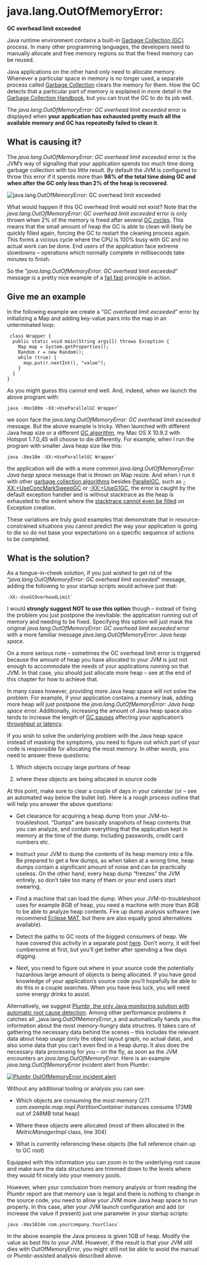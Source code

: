 # java.lang.OutOfMemoryError:
**GC overhead limit exceeded**

Java runtime environment contains a built-in [Garbage Collection (GC)](https://plumbr.eu/handbook/what-is-garbage-collection) process. In many other programming languages, the developers need to manually allocate and free memory regions so that the freed memory can be reused.

Java applications on the other hand only need to allocate memory. Whenever a particular space in memory is no longer used, a separate process called [Garbage Collection](https://plumbr.eu/handbook/garbage-collection-in-jvm) clears the memory for them. How the GC detects that a particular part of memory is explained in more detail in the [Garbage Collection Handbook](https://plumbr.eu/java-garbage-collection-handbook), but you can trust the GC to do its job well.

The _java.lang.OutOfMemoryError: GC overhead limit exceeded_ error is displayed when **your application has exhausted pretty much all the available memory and GC has repeatedly failed to clean it**.

## What is causing it?

The _java.lang.OutOfMemoryError: GC overhead limit exceeded_ error is the JVM’s way of signalling that your application spends too much time doing garbage collection with too little result. By default the JVM is configured to throw this error if it spends more than **98% of the total time doing GC and when after the GC only less than 2% of the heap is recovered**.



![java.lang.OutOfMemoryError: GC overhead limit exceeded](https://plumbr.eu/wp-content/uploads/2014/04/OOM-example-schema3.png)



What would happen if this GC overhead limit would not exist? Note that the _java.lang.OutOfMemoryError: GC overhead limit exceeded_ error is only thrown when 2% of the memory is freed after several [GC cycles](https://plumbr.eu/handbook/garbage-collection-algorithms-implementations). This means that the small amount of heap the GC is able to clean will likely be quickly filled again, forcing the GC to restart the cleaning process again. This forms a vicious cycle where the CPU is 100% busy with GC and no actual work can be done. End users of the application face extreme slowdowns – operations which normally complete in milliseconds take minutes to finish.

So the “_java.lang.OutOfMemoryError: GC overhead limit exceeded_” message is a pretty nice example of a [fail fast](http://en.wikipedia.org/wiki/Fail-fast) principle in action.


## Give me an example

In the following example we create a “_GC overhead limit exceeded_” error by initializing a Map and adding key-value pairs into the map in an unterminated loop:

```
 class Wrapper {
  public static void main(String args[]) throws Exception {
    Map map = System.getProperties();
    Random r = new Random();
    while (true) {
      map.put(r.nextInt(), "value");
    }
  }
} 
```

As you might guess this cannot end well. And, indeed, when we launch the above program with:

    java -Xmx100m -XX:+UseParallelGC Wrapper`


we soon face the _java.lang.OutOfMemoryError: GC overhead limit exceeded_ message. But the above example is tricky. When launched with different Java heap size or a different [GC algorithm](https://plumbr.eu/handbook/garbage-collection-algorithms-implementations), my Mac OS X 10.9.2 with Hotspot 1.7.0_45 will choose to die differently. For example, when I run the program with smaller Java heap size like this:

    java -Xmx10m -XX:+UseParallelGC Wrapper`


the application will die with a more common _java.lang.OutOfMemoryError: Java heap space_ message that is thrown on Map resize. And when I run it with other [garbage collection algorithms](https://plumbr.eu/handbook/garbage-collection-algorithms-implementations) besides [ParallelGC](https://plumbr.eu/handbook/garbage-collection-algorithms-implementations/parallel-gc), such as [-XX:+UseConcMarkSweepGC](https://plumbr.eu/handbook/garbage-collection-algorithms-implementations/concurrent-mark-and-sweep) or [-XX:+UseG1GC](https://plumbr.eu/handbook/garbage-collection-algorithms-implementations/g1), the error is caught by the default exception handler and is without stacktrace as the heap is exhausted to the extent where the [stacktrace cannot even be filled](https://plumbr.eu/blog/how-not-to-create-a-permgen-leak) on Exception creation.

These variations are truly good examples that demonstrate that in resource-constrained situations you cannot predict the way your application is going to die so do not base your expectations on a specific sequence of actions to be completed.


## What is the solution?

As a tongue-in-cheek solution, if you just wished to get rid of the “_java.lang.OutOfMemoryError: GC overhead limit exceeded_” message, adding the following to your startup scripts would achieve just that:

    -XX:-UseGCOverheadLimit`


I would **strongly suggest NOT to use this option** though – instead of fixing the problem you just postpone the inevitable: the application running out of memory and needing to be fixed. Specifying this option will just mask the original _java.lang.OutOfMemoryError: GC overhead limit exceeded_ error with a more familiar message _java.lang.OutOfMemoryError: Java heap space_.

On a more serious note – sometimes the GC overhead limit error is triggered because the amount of heap you have allocated to your JVM is just not enough to accommodate the needs of your applications running on that JVM. In that case, you should just allocate more heap – see at the end of this chapter for how to achieve that. 

In many cases however, providing more Java heap space will not solve the problem. For example, if your application contains a memory leak, adding more heap will just postpone the _java.lang.OutOfMemoryError: Java heap space_ error. Additionally, increasing the amount of Java heap space also tends to increase the length of [GC pauses](https://plumbr.eu/handbook/gc-tuning/gc-tuning-in-practice/tuning-for-throughput) affecting your application’s [throughput or latency](https://plumbr.eu/handbook/gc-tuning/throughput-vs-latency-vs-capacity).

If you wish to solve the underlying problem with the Java heap space instead of masking the symptoms, you need to figure out which part of your code is responsible for allocating the most memory. In other words, you need to answer these questions:

1.  Which objects occupy large portions of heap

2.  where these objects are being allocated in source code

At this point, make sure to clear a couple of days in your calendar (or – see an automated way below the bullet list). Here is a rough process outline that will help you answer the above questions:

*   Get clearance for acquiring a heap dump from your JVM-to-troubleshoot. “Dumps” are basically snapshots of heap contents that you can analyze, and contain everything that the application kept in memory at the time of the dump. Including passwords, credit card numbers etc.

*   Instruct your JVM to dump the contents of its heap memory into a file. Be prepared to get a few dumps, as when taken at a wrong time, heap dumps contain a significant amount of  noise and can be practically useless. On the other hand, every heap dump “freezes” the JVM entirely, so don’t take too many of them or your end users start swearing.

*   Find a machine that can load the dump. When your JVM-to-troubleshoot uses for example 8GB of heap, you need a machine with more than 8GB to be able to analyze heap contents. Fire up dump analysis software (we recommend [Eclipse MAT](http://www.eclipse.org/mat/), but there are also equally good alternatives available).

*   Detect the paths to GC roots of the biggest consumers of heap. We have covered this activity in a separate post [here](https://plumbr.eu/blog/memory-leaks/solving-outofmemoryerror-dump-is-not-a-waste). Don’t worry, it will feel cumbersome at first, but you’ll get better after spending a few days digging.

*   Next, you need to figure out where in your source code the potentially hazardous large amount of objects is being allocated. If you have good knowledge of your application’s source code you’ll hopefully be able to do this in a couple searches. When you have less luck, you will need some energy drinks to assist.

Alternatively, we suggest [Plumbr, the only Java monitoring solution with automatic root cause detection](http://plumbr.eu). Among other performance problems it catches all _java.lang.OutOfMemoryError_s and automatically hands you the information about the most memory-hungry data structres. It takes care of gathering the necessary data behind the scenes – this includes the relevant data about heap usage (only the object layout graph, no actual data), and also some data that you can’t even find in a heap dump. It also does the necessary data processing for you – on the fly, as soon as the JVM encounters an _java.lang.OutOfMemoryError_. Here is an example _java.lang.OutOfMemoryError_ incident alert from Plumbr:



[![Plumbr OutOfMemoryError incident alert](https://plumbr.eu/wp-content/uploads/2015/08/outofmemoryerror-analyzed.png)](https://plumbr.eu/wp-content/uploads/2015/08/outofmemoryerror-analyzed.png)



Without any additional tooling or analysis you can see:

*   Which objects are consuming the most memory (271 _com.example.map.impl.PartitionContainer_ instances consume 173MB out of 248MB total heap)

*   Where these objects were allocated (most of them allocated in the _MetricManagerImpl_ class, line 304)

*   What is currently referencing these objects (the full reference chain up to GC root)

Equipped with this information you can zoom in to the underlying root cause and make sure the data structures are trimmed down to the levels where they would fit nicely into your memory pools.


However, when your conclusion from memory analysis or from reading the Plumbr report are that memory use is legal and there is nothing to change in the source code, you need to allow your JVM more Java heap space to run properly. In this case, alter your JVM launch configuration and add (or increase the value if present) just one parameter in your startup scripts:

    java -Xmx1024m com.yourcompany.YourClass`


In the above example the Java process is given 1GB of heap. Modify the value as best fits to your JVM. However, if the result is that your JVM still dies with OutOfMemoryError, you might still not be able to avoid the manual or Plumbr-assisted analysis described above.
